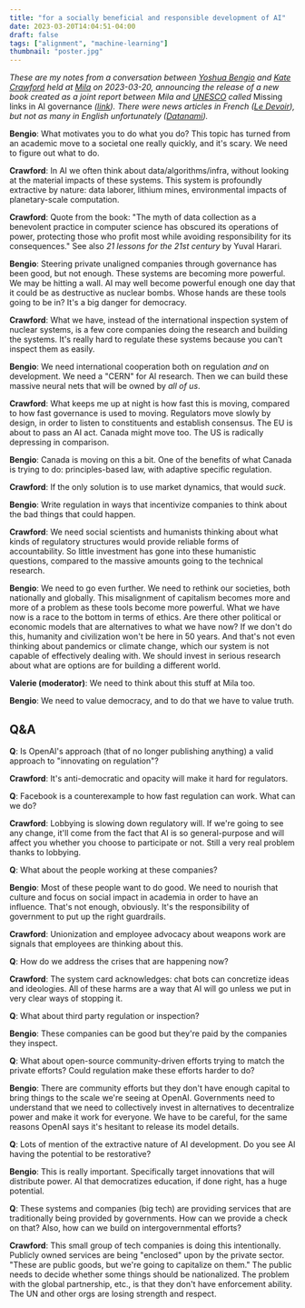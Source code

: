 ```yaml
---
title: "for a socially beneficial and responsible development of AI"
date: 2023-03-20T14:04:51-04:00
draft: false
tags: ["alignment", "machine-learning"]
thumbnail: "poster.jpg"
---
```


*These are my notes from a conversation between [Yoshua Bengio](https://en.wikipedia.org/wiki/Yoshua_Bengio) and [Kate Crawford](https://en.wikipedia.org/wiki/Kate_Crawford) held at [Mila](https://mila.quebec/) on 2023-03-20, announcing the release of a new book created as a joint report between Mila and [UNESCO](https://en.wikipedia.org/wiki/UNESCO) called* Missing links in AI governance *([link](https://unesdoc.unesco.org/ark:/48223/pf0000384787)). There were news articles in French ([Le Devoir](https://www.ledevoir.com/societe/785960/intelligence-artificielle-l-onu-et-le-mila-inquiets-des-derapages-potentiels-d-ia-comme-chatgpt)), but not as many in English unfortunately ([Datanami](https://www.datanami.com/this-just-in/mila-and-unesco-join-forces-to-emphasize-urgent-need-for-better-ai-governance/)).*

**Bengio**: What motivates you to do what you do? This topic has turned from an academic move to a societal one really quickly, and it's scary. We need to figure out what to do.

**Crawford**: In AI we often think about data/algorithms/infra, without looking at the material impacts of these systems. This system is profoundly extractive by nature: data laborer, lithium mines, environmental impacts of planetary-scale computation.

**Crawford**: Quote from the book: "The myth of data collection as a benevolent practice in computer science has obscured its operations of power, protecting those who profit most while avoiding responsibility for its consequences." See also *21 lessons for the 21st century* by Yuval Harari.

**Bengio**: Steering private unaligned companies through governance has been good, but not enough. These systems are becoming more powerful. We may be hitting a wall. AI may well become powerful enough one day that it could be as destructive as nuclear bombs. Whose hands are these tools going to be in? It's a big danger for democracy.

**Crawford**: What we have, instead of the international inspection system of nuclear systems, is a few core companies doing the research and building the systems. It's really hard to regulate these systems because you can't inspect them as easily.

**Bengio**: We need international cooperation both on regulation *and* on development. We need a "CERN" for AI research. Then we can build these massive neural nets that will be owned by *all of us*.

**Crawford**: What keeps me up at night is how fast this is moving, compared to how fast governance is used to moving. Regulators move slowly by design, in order to listen to constituents and establish consensus. The EU is about to pass an AI act. Canada might move too. The US is radically depressing in comparison.

**Bengio**: Canada is moving on this a bit. One of the benefits of what Canada is trying to do: principles-based law, with adaptive specific regulation.

**Crawford**: If the only solution is to use market dynamics, that would *suck*.

**Bengio**: Write regulation in ways that incentivize companies to think about the bad things that could happen.

**Crawford**: We need social scientists and humanists thinking about what kinds of regulatory structures would provide reliable forms of accountability. So little investment has gone into these humanistic questions, compared to the massive amounts going to the technical research.

**Bengio**: We need to  go even further. We need to rethink our societies, both nationally and globally. This misalignment of capitalism becomes more and more of a problem as these tools become more powerful. What we have now is a race to the bottom in terms of ethics. Are there other political or economic models that are alternatives to what we have now? If we don't do this, humanity and civilization won't be here in 50 years. And that's not even thinking about pandemics or climate change, which our system is not capable of effectively dealing with. We should invest in serious research about what are options are for building a different world.

**Valerie (moderator)**: We need to think about this stuff at Mila too.

**Bengio**: We need to value democracy, and to do that we have to value truth.

## Q&A

**Q**: Is OpenAI's approach (that of no longer publishing anything) a valid approach to "innovating on regulation"?

**Crawford**: It's anti-democratic and opacity will make it hard for regulators.

**Q**: Facebook is a counterexample to how fast regulation can work. What can we do?

**Crawford**: Lobbying is slowing down regulatory will. If we're going to see any change, it'll come from the fact that AI is so general-purpose and will affect you whether you choose to participate or not. Still a very real problem thanks to lobbying.

**Q**: What about the people working at these companies?

**Bengio**: Most of these people want to do good. We need to nourish that culture and focus on social impact in academia in order to have an influence. That's not enough, obviously. It's the responsibility of government to put up the right guardrails.

**Crawford**: Unionization and employee advocacy about weapons work are signals that employees are thinking about this.

**Q**: How do we address the crises that are happening now?

**Crawford**: The system card acknowledges:  chat bots can concretize ideas and ideologies. All of these harms are a way that AI will go unless we put in very clear ways of stopping it.

**Q**: What about third party regulation or inspection?

**Bengio**: These companies can be good but they're paid by the companies they inspect.

**Q**: What about open-source community-driven efforts trying to match the private efforts? Could regulation make these efforts harder to do?

**Bengio**: There are community efforts but they don't have enough capital to bring things to the scale we're seeing at OpenAI. Governments need to understand that we need to collectively invest in alternatives to decentralize power and make it work for everyone. We have to be careful, for the same reasons OpenAI says it's hesitant to release its model details.

**Q**: Lots of mention of the extractive nature of AI development. Do you see AI having the potential to be restorative?

**Bengio**: This is really important. Specifically target innovations that will distribute power. AI that democratizes education, if done right, has a huge potential.

**Q**: These systems and companies (big tech) are providing services that are traditionally being provided by governments. How can we provide a check on that? Also, how can we build on intergovernmental efforts?

**Crawford**: This small group of tech companies is doing this intentionally. Publicly owned services are being "enclosed" upon by the private sector. "These are public goods, but we're going to capitalize on them." The public needs to decide whether some things should be nationalized. The problem with the global partnership, etc., is that they don't have enforcement ability. The UN and other orgs are losing strength and respect.
